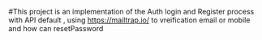 #This project is an implementation of the Auth login and Register process with API default
, using https://mailtrap.io/ to vreification email or mobile and
how can resetPassword 
